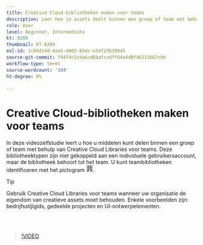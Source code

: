 ```yaml
---
title: Creative Cloud-bibliotheken maken voor teams
description: Leer hoe je assets deelt binnen een groep of team met behulp van Creative Cloud Libraries voor teams
role: User
level: Beginner, Intermediate
kt: 8209
thumbnail: KT-8209
exl-id: 1cb0d14d-4aa5-4002-85dc-e54f25b39945
source-git-commit: f44f4c5cda6cd6bafccdff64a4d0f46213b67cbb
workflow-type: tm+mt
source-wordcount: '104'
ht-degree: 0%

---
```


# Creative Cloud-bibliotheken maken voor teams

In deze videozelfstudie leert u hoe u middelen kunt delen binnen een groep of team met behulp van Creative Cloud Libraries voor teams. Deze bibliotheektypen zijn niet gekoppeld aan een individuele gebruikersaccount, maar de bibliotheek behoort tot het team. U kunt teambibliotheken identificeren met het pictogram ![Afbeelding maken](assets/Smock_Building_18_N.png).

>[!TIP]
>
>Gebruik Creative Cloud Libraries voor teams wanneer uw organisatie de eigendom van creatieve assets moet behouden. Enkele voorbeelden zijn: bedrijfsstijlgids, gedeelde projecten en UI-ontwerpelementen.

<br> 

>[!VIDEO](https://video.tv.adobe.com/v/335325?hidetitle=true)
